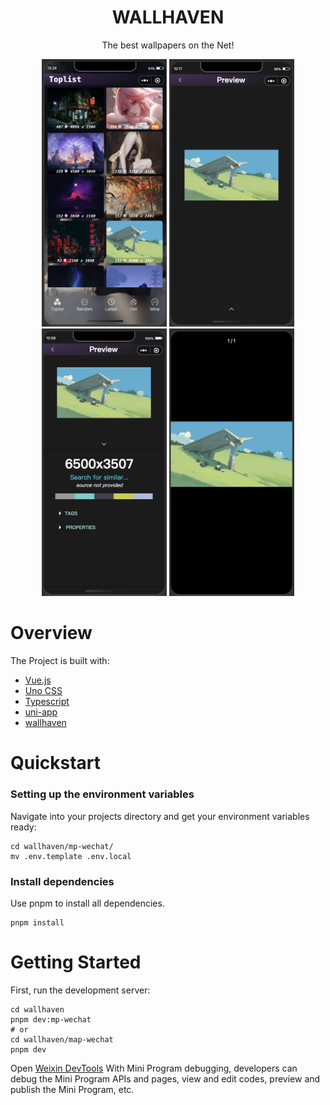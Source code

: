 <h1 align="center">
    WALLHAVEN 
</h1>
<p align="center">
    The best wallpapers on the Net!
</p>

<div align="center">
    <img src="./.github/assets/demo.png" style="object-fit:fill;" width="200" />
    <img src="./.github/assets/demo1.png" style="object-fit:fill;" width="200" />
    <img src="./.github/assets/demo2.png" style="object-fit:fill;" width="200" />
    <img src="./.github/assets/demo3.png" style="object-fit:fill;" width="200" />
</div>

# Overview
The Project is built with:
- [Vue.js](https://vuejs.org/)
- [Uno CSS](https://unocss.dev/)
- [Typescript](https://www.typescriptlang.org/)
- [uni-app](https://uniapp.dcloud.net.cn)
- [wallhaven](https://wallhaven.cc/)

# Quickstart

### Setting up the environment variables

Navigate into your projects directory and get your environment variables ready:

```shell
cd wallhaven/mp-wechat/
mv .env.template .env.local
```

### Install dependencies

Use pnpm to install all dependencies.

```shell
pnpm install
```

# Getting Started

First, run the development server:

```shell
cd wallhaven
pnpm dev:mp-wechat
# or
cd wallhaven/map-wechat
pnpm dev
```

Open [Weixin DevTools](https://developers.weixin.qq.com/miniprogram/en/dev/devtools/devtools.html) With Mini Program debugging, developers can debug the Mini Program APIs and pages, view and edit codes, preview and publish the Mini Program, etc.
